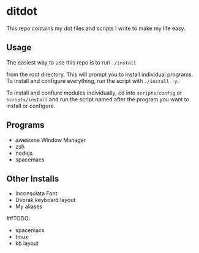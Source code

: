 # ditdot

This repo contains my dot files and scripts I write to make my life easy.

## Usage

The easiest way to use this repo is to run
```./install```

from the root directory. This will prompt you to install
individual programs. To install and configure everything,
run the script with
```./install -y```.

To install and confiure modules individually, cd into
```scripts/config``` or ```scripts/install``` and run
the script named after the program you want to install
or configure.

## Programs

* awesome Window Manager
* zsh
* nodejs
* spacemacs

## Other Installs

* Inconsolata Font
* Dvorak keyboard layout
* My aliases

##TODO:

* spacemacs
* tmux
* kb layout
